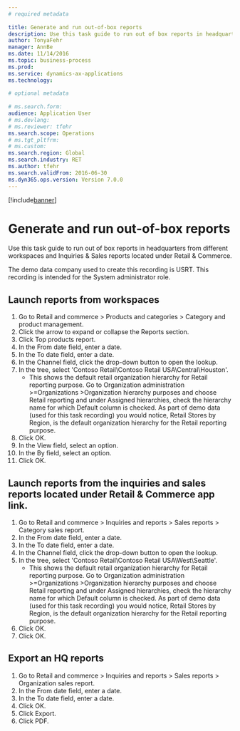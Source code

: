 ```yaml
--- 
# required metadata 
 
title: Generate and run out-of-box reports
description: Use this task guide to run out of box reports in headquarters from different workspaces and Inquiries & Sales reports located under Retail & Commerce. 
author: TonyaFehr 
manager: AnnBe 
ms.date: 11/14/2016
ms.topic: business-process 
ms.prod:  
ms.service: dynamics-ax-applications 
ms.technology:  
 
# optional metadata 
 
# ms.search.form:   
audience: Application User 
# ms.devlang:  
# ms.reviewer: tfehr 
ms.search.scope: Operations 
# ms.tgt_pltfrm:  
# ms.custom:  
ms.search.region: Global
ms.search.industry: RET
ms.author: tfehr 
ms.search.validFrom: 2016-06-30 
ms.dyn365.ops.version: Version 7.0.0 
---
```


[!include[banner](../includes/banner.md)]

# Generate and run out-of-box reports

Use this task guide to run out of box reports in headquarters from different workspaces and Inquiries & Sales reports located under Retail & Commerce.

The demo data company used to create this recording is USRT. This recording is intended for the System administrator role.


## Launch reports from workspaces
1. Go to Retail and commerce > Products and categories > Category and product management.
2. Click the arrow to expand or collapse the Reports section.
3. Click Top products report.
4. In the From date field, enter a date.
5. In the To date field, enter a date.
6. In the Channel field, click the drop-down button to open the lookup.
7. In the tree, select 'Contoso Retail\Contoso Retail USA\Central\Houston'.
    * This shows the default retail organization hierarchy for Retail reporting purpose.   Go to Organization administration >Organizations >Organization hierarchy purposes and choose Retail reporting and under Assigned hierarchies, check the hierarchy name for which Default column is checked.      As part of demo data (used for this task recording) you would notice, Retail Stores by Region, is the default organization hierarchy for the Retail reporting purpose.     
8. Click OK.
9. In the View field, select an option.
10. In the By field, select an option.
11. Click OK.

## Launch reports from the inquiries and sales reports located under Retail & Commerce app link.
1. Go to Retail and commerce > Inquiries and reports > Sales reports > Category sales report.
2. In the From date field, enter a date.
3. In the To date field, enter a date.
4. In the Channel field, click the drop-down button to open the lookup.
5. In the tree, select 'Contoso Retail\Contoso Retail USA\West\Seattle'.
    * This shows the default retail organization hierarchy for Retail reporting purpose.   Go to Organization administration >Organizations >Organization hierarchy purposes and choose Retail reporting and under Assigned hierarchies, check the hierarchy name for which Default column is checked.      As part of demo data (used for this task recording) you would notice, Retail Stores by Region, is the default organization hierarchy for the Retail reporting purpose.     
6. Click OK.
7. Click OK.

## Export an HQ reports
1. Go to Retail and commerce > Inquiries and reports > Sales reports > Organization sales report.
2. In the From date field, enter a date.
3. In the To date field, enter a date.
4. Click OK.
5. Click Export.
6. Click PDF.

